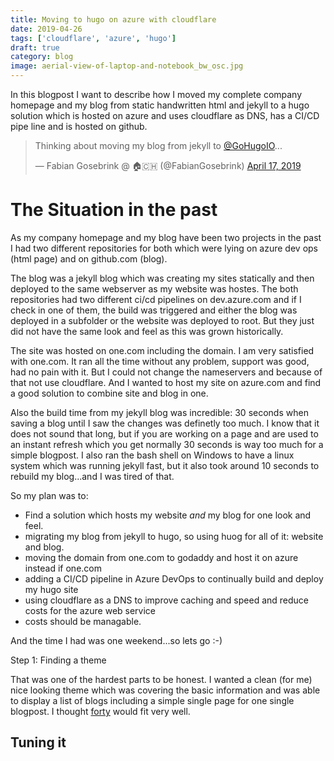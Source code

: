 ```yaml
---
title: Moving to hugo on azure with cloudflare
date: 2019-04-26
tags: ['cloudflare', 'azure', 'hugo']
draft: true
category: blog
image: aerial-view-of-laptop-and-notebook_bw_osc.jpg
---
```


In this blogpost I want to describe how I moved my complete company homepage and my blog from static handwritten html and jekyll to a hugo solution which is hosted on azure and uses cloudflare as DNS, has a CI/CD pipe line and is hosted on github.

<blockquote class="twitter-tweet" data-lang="en"><p lang="en" dir="ltr">Thinking about moving my blog from jekyll to <a href="https://twitter.com/GoHugoIO?ref_src=twsrc%5Etfw">@GoHugoIO</a>...</p>&mdash; Fabian Gosebrink @ 🏠🇨🇭 (@FabianGosebrink) <a href="https://twitter.com/FabianGosebrink/status/1118459324395921408?ref_src=twsrc%5Etfw">April 17, 2019</a></blockquote>
<script async src="https://platform.twitter.com/widgets.js" charset="utf-8"></script>


# The Situation in the past

As my company homepage and my blog have been two projects in the past I had two different repositories for both which were lying on azure dev ops (html page) and on github.com (blog).

The blog was a jekyll blog which was creating my sites statically and then deployed to the same webserver as my website was hostes. The both repositories had two different ci/cd pipelines on dev.azure.com and if I check in one of them, the build was triggered and either the blog was deployed in a subfolder or the website was deployed to root. But they just did not have the same look and feel as this was grown historically.

The site was hosted on one.com including the domain. I am very satisfied with one.com. It ran all the time without any problem, support was good, had no pain with it. But I could not change the nameservers and because of that not use cloudflare. And I wanted to host my site on azure.com and find a good solution to combine site and blog in one.

Also the build time from my jekyll blog was incredible: 30 seconds when saving a blog until I saw the changes was definetly too much. I know that it does not sound that long, but if you are working on a page and are used to an instant refresh which you get normally 30 seconds is way too much for a simple blogpost.
I also ran the bash shell on Windows to have a linux system which was running jekyll fast, but it also took around 10 seconds to rebuild my blog...and I was tired of that.

So my plan was to: 

* Find a solution which hosts my website _and_ my blog for one look and feel.
* migrating my blog from jekyll to hugo, so using huog for all of it: website and blog.
* moving the domain from one.com to godaddy and host it on azure instead if one.com
* adding a CI/CD pipeline in Azure DevOps to continually build and deploy my hugo site
* using cloudflare as a DNS to improve caching and speed and reduce costs for the azure web service
* costs should be managable. 

And the time I had was one weekend...so lets go :-)

Step 1: Finding a theme

That was one of the hardest parts to be honest. I wanted a clean (for me) nice looking theme which was covering the basic information and was able to display a list of blogs including a simple single page for one single blogpost. I thought [forty](https://themes.gohugo.io/forty/) would fit very well.


## Tuning it